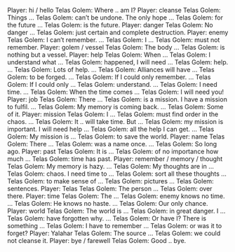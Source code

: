 Player: hi / hello
Telas Golem: Where .. am I?
Player: cleanse
Telas Golem: Things …
Telas Golem: can’t be undone. The only hope …
Telas Golem: for the future …
Telas Golem: is the future.
Player: danger
Telas Golem: No danger …
Telas Golem: just certain and complete destruction.
Player: enemy
Telas Golem: I can’t remember. …
Telas Golem: I …
Telas Golem: must not remember.
Player: golem / vessel
Telas Golem: The body …
Telas Golem: is nothing but a vessel.
Player: help
Telas Golem: When …
Telas Golem: I understand what …
Telas Golem: happened, I will need …
Telas Golem: help. …
Telas Golem: Lots of help. …
Telas Golem: Alliances will have …
Telas Golem: to be forged. …
Telas Golem: If I could only remember. …
Telas Golem: If I could only …
Telas Golem: understand. …
Telas Golem: I need time. …
Telas Golem: When the time comes …
Telas Golem: I will need you!
Player: job
Telas Golem: There …
Telas Golem: is a mission. I have a mission to fulfil. …
Telas Golem: My memory is coming back. …
Telas Golem: Some of it.
Player: mission
Telas Golem: I …
Telas Golem: must find order in the chaos. …
Telas Golem: It .. will take time. But …
Telas Golem: my mission is important. I will need help …
Telas Golem: all the help I can get. …
Telas Golem: My mission is …
Telas Golem: to save the world.
Player: name
Telas Golem: There …
Telas Golem: was a name once. …
Telas Golem: So long ago.
Player: past
Telas Golem: It is …
Telas Golem: of no importance how much …
Telas Golem: time has past.
Player: remember / memory / thought
Telas Golem: My memory is hazy. …
Telas Golem: My thoughts are in …
Telas Golem: chaos. I need time to …
Telas Golem: sort all these thoughts …
Telas Golem: to make sense of …
Telas Golem: pictures …
Telas Golem: sentences.
Player: Telas
Telas Golem: The person …
Telas Golem: over there.
Player: time
Telas Golem: The …
Telas Golem: enemy knows no time. …
Telas Golem: He knows no haste. …
Telas Golem: Our only chance.
Player: world
Telas Golem: The world is …
Telas Golem: in great danger. I …
Telas Golem: have forgotten why. …
Telas Golem: Or have I? There is something …
Telas Golem: I have to remember …
Telas Golem: or was it to forget?
Player: Yalahar
Telas Golem: The source …
Telas Golem: we could not cleanse it.
Player: bye / farewell
Telas Golem: Good .. bye.
